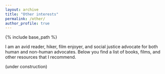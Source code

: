 ```yaml
---
layout: archive
title: "Other interests"
permalink: /other/
author_profile: true
---
```

{% include base_path %}

I am an avid reader, hiker, film enjoyer, and social justice advocate for both human and non-human advocates. Below you find a list of books, films, and other resources that I recommend.

(under construction)
